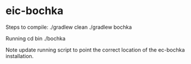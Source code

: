 # eic-bochka

Steps to compile:
./gradlew clean
./gradlew bochka

Running
cd bin
./bochka <path to the yaml file>

Note update running script to point the correct location of the ec-bochka installation.
